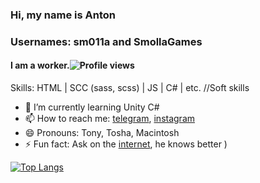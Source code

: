 ### Hi, my name is Anton
### Usernames: sm011a and SmollaGames
#### I am a worker.![Profile views](https://gpvc.arturio.dev/SmollaGames)  

Skills: HTML | SCC (sass, scss) | JS | C# | etc. //Soft skills
- 🌱 I’m currently learning Unity C#
- 📫 How to reach me: [telegram](https://t.me/SmollaGames), [instagram](https://www.instagram.com/smollagames/) 
- 😄 Pronouns: Tony, Tosha, Macintosh 
- ⚡ Fun fact: Ask on the [internet](http://google.com), he knows better )

[![Top Langs](https://github-readme-stats.vercel.app/api/top-langs/?username=SmollaGames&layout=compact&langs_count=10)](https://github.com/anuraghazra/github-readme-stats)
